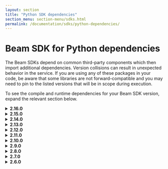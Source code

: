 ```yaml
---
layout: section
title: "Python SDK dependencies"
section_menu: section-menu/sdks.html
permalink: /documentation/sdks/python-dependencies/
---
```

<!--
Licensed under the Apache License, Version 2.0 (the "License");
you may not use this file except in compliance with the License.
You may obtain a copy of the License at

http://www.apache.org/licenses/LICENSE-2.0

Unless required by applicable law or agreed to in writing, software
distributed under the License is distributed on an "AS IS" BASIS,
WITHOUT WARRANTIES OR CONDITIONS OF ANY KIND, either express or implied.
See the License for the specific language governing permissions and
limitations under the License.
-->

# Beam SDK for Python dependencies

The Beam SDKs depend on common third-party components which then
import additional dependencies. Version collisions can result in unexpected
behavior in the service. If you are using any of these packages in your code, be
aware that some libraries are not forward-compatible and you may need to pin to
the listed versions that will be in scope during execution.

<p>To see the compile and runtime dependencies for your Beam SDK version, expand
the relevant section below.</p>

<details><summary markdown="span"><b>2.16.0</b></summary>

<p>Beam SDK for Python 2.16.0 has the following compile and
  runtime dependencies.</p>

<table class="table-bordered table-striped">
  <tr><th>Package</th><th>Version</th></tr>
  <tr><td>avro-python3</td><td>&gt;=1.8.1,&lt;2.0.0; python_version &gt;= "3.0"</td></tr>
  <tr><td>avro</td><td>&gt;=1.8.1,&lt;2.0.0; python_version &lt; "3.0"</td></tr>
  <tr><td>cachetools</td><td>&gt;=3.1.0,&lt;4</td></tr>
  <tr><td>crcmod</td><td>&gt;=1.7,&lt;2.0</td></tr>
  <tr><td>dill</td><td>&gt;=0.3.0,&lt;0.3.1</td></tr>
  <tr><td>fastavro</td><td>&gt;=0.21.4,&lt;0.22</td></tr>
  <tr><td>funcsigs</td><td>&gt;=1.0.2,&lt;2; python_version &lt; "3.0"</td></tr>
  <tr><td>future</td><td>&gt;=0.16.0,&lt;1.0.0</td></tr>
  <tr><td>futures</td><td>&gt;=3.2.0,&lt;4.0.0; python_version &lt; "3.0"</td></tr>
  <tr><td>google-apitools</td><td>&gt;=0.5.28,&lt;0.5.29</td></tr>
  <tr><td>google-cloud-bigquery</td><td>&gt;=1.6.0,&lt;1.18.0</td></tr>
  <tr><td>google-cloud-bigtable</td><td>&gt;=0.31.1,&lt;1.1.0</td></tr>
  <tr><td>google-cloud-core</td><td>&gt;=0.28.1,&lt;2</td></tr>
  <tr><td>google-cloud-datastore</td><td>&gt;=1.7.1,&lt;1.8.0</td></tr>
  <tr><td>google-cloud-pubsub</td><td>&gt;=0.39.0,&lt;1.1.0</td></tr>
  <tr><td>googledatastore</td><td>&gt;=7.0.1,&lt;7.1; python_version &lt; "3.0"</td></tr>
  <tr><td>grpcio</td><td>&gt;=1.12.1,&lt;2</td></tr>
  <tr><td>hdfs</td><td>&gt;=2.1.0,&lt;3.0.0</td></tr>
  <tr><td>httplib2</td><td>&gt;=0.8,&lt;=0.12.0</td></tr>
  <tr><td>mock</td><td>&gt;=1.0.1,&lt;3.0.0</td></tr>
  <tr><td>oauth2client</td><td>&gt;=2.0.1,&lt;4</td></tr>
  <tr><td>proto-google-cloud-datastore-v1</td><td>&gt;=0.90.0,&lt;=0.90.4; python_version &lt; "3.0"</td></tr>
  <tr><td>protobuf</td><td>&gt;=3.5.0.post1,&lt;4</td></tr>
  <tr><td>pyarrow</td><td>&gt;=0.11.1,&lt;0.15.0; python_version &gt;= "3.0" or platform_system != "Windows"</td></tr>
  <tr><td>pydot</td><td>&gt;=1.2.0,&lt;2</td></tr>
  <tr><td>pymongo</td><td>&gt;=3.8.0,&lt;4.0.0</td></tr>
  <tr><td>python-dateutil</td><td>&gt;=2.8.0,&lt;3</td></tr>
  <tr><td>pytz</td><td>&gt;=2018.3</td></tr>
  <tr><td>pyvcf</td><td>&gt;=0.6.8,&lt;0.7.0; python_version &lt; "3.0"</td></tr>
  <tr><td>pyyaml</td><td>&gt;=3.12,&lt;4.0.0</td></tr>
  <tr><td>typing</td><td>&gt;=3.6.0,&lt;3.7.0; python_version &lt; "3.5.0"</td></tr>
</table>

</details>

<details><summary markdown="span"><b>2.15.0</b></summary>

<p>Beam SDK for Python 2.15.0 has the following compile and
  runtime dependencies.</p>
<table class="table-bordered table-striped">
  <tr><th>Package</th><th>Version</th></tr>
  <tr><td>avro-python3</td><td>&gt;=1.8.1,&lt;2.0.0; python_version &gt;= "3.0"</td></tr>
  <tr><td>avro</td><td>&gt;=1.8.1,&lt;2.0.0; python_version &lt; "3.0"</td></tr>
  <tr><td>cachetools</td><td>&gt;=3.1.0,&lt;4</td></tr>
  <tr><td>crcmod</td><td>&gt;=1.7,&lt;2.0</td></tr>
  <tr><td>dill</td><td>&gt;=0.2.9,&lt;0.2.10</td></tr>
  <tr><td>fastavro</td><td>&gt;=0.21.4,&lt;0.22</td></tr>
  <tr><td>future</td><td>&gt;=0.16.0,&lt;1.0.0</td></tr>
  <tr><td>futures</td><td>&gt;=3.2.0,&lt;4.0.0; python_version &lt; "3.0"</td></tr>
  <tr><td>google-apitools</td><td>&gt;=0.5.28,&lt;0.5.29</td></tr>
  <tr><td>google-cloud-bigquery</td><td>&gt;=1.6.0,&lt;1.18.0</td></tr>
  <tr><td>google-cloud-bigtable</td><td>&gt;=0.31.1,&lt;0.33.0</td></tr>
  <tr><td>google-cloud-core</td><td>&gt;=0.28.1,&lt;2</td></tr>
  <tr><td>google-cloud-datastore</td><td>&gt;=1.7.1,&lt;1.8.0</td></tr>
  <tr><td>google-cloud-pubsub</td><td>&gt;=0.39.0,&lt;0.40.0</td></tr>
  <tr><td>googledatastore</td><td>&gt;=7.0.1,&lt;7.1; python_version &lt; "3.0"</td></tr>
  <tr><td>grpcio</td><td>&gt;=1.8,&lt;2</td></tr>
  <tr><td>hdfs</td><td>&gt;=2.1.0,&lt;3.0.0</td></tr>
  <tr><td>httplib2</td><td>&gt;=0.8,&lt;=0.12.0</td></tr>
  <tr><td>mock</td><td>&gt;=1.0.1,&lt;3.0.0</td></tr>
  <tr><td>oauth2client</td><td>&gt;=2.0.1,&lt;4</td></tr>
  <tr><td>proto-google-cloud-datastore-v1</td><td>&gt;=0.90.0,&lt;=0.90.4; python_version &lt; "3.0"</td></tr>
  <tr><td>protobuf</td><td>&gt;=3.5.0.post1,&lt;4</td></tr>
  <tr><td>pyarrow</td><td>&gt;=0.11.1,&lt;0.15.0; python_version &gt;= "3.0" or platform_system != "Windows"</td></tr>
  <tr><td>pydot</td><td>&gt;=1.2.0,&lt;2</td></tr>
  <tr><td>pymongo</td><td>&gt;=3.8.0,&lt;4.0.0</td></tr>
  <tr><td>pytz</td><td>&gt;=2018.3</td></tr>
  <tr><td>pyvcf</td><td>&gt;=0.6.8,&lt;0.7.0; python_version &lt; "3.0"</td></tr>
  <tr><td>pyyaml</td><td>&gt;=3.12,&lt;4.0.0</td></tr>
  <tr><td>typing</td><td>&gt;=3.6.0,&lt;3.7.0; python_version &lt; "3.5.0"</td></tr>
</table>

</details>

<details><summary markdown="span"><b>2.14.0</b></summary>

<p>Beam SDK for Python 2.14.0 has the following compile and
  runtime dependencies.</p>
<table class="table-bordered table-striped">
  <tr><th>Package</th><th>Version</th></tr>
  <tr><td>avro-python3</td><td>&gt;=1.8.1,&lt;2.0.0; python_version &gt;= "3.0"</td></tr>
  <tr><td>avro</td><td>&gt;=1.8.1,&lt;2.0.0; python_version &lt; "3.0"</td></tr>
  <tr><td>cachetools</td><td>&gt;=3.1.0,&lt;4</td></tr>
  <tr><td>crcmod</td><td>&gt;=1.7,&lt;2.0</td></tr>
  <tr><td>dill</td><td>&gt;=0.2.9,&lt;0.2.10</td></tr>
  <tr><td>fastavro</td><td>&gt;=0.21.4,&lt;0.22</td></tr>
  <tr><td>future</td><td>&gt;=0.16.0,&lt;1.0.0</td></tr>
  <tr><td>futures</td><td>&gt;=3.2.0,&lt;4.0.0; python_version &lt; "3.0"</td></tr>
  <tr><td>google-apitools</td><td>&gt;=0.5.28,&lt;0.5.29</td></tr>
  <tr><td>google-cloud-bigquery</td><td>&gt;=1.6.0,&lt;1.7.0</td></tr>
  <tr><td>google-cloud-bigtable</td><td>&gt;=0.31.1,&lt;0.33.0</td></tr>
  <tr><td>google-cloud-core</td><td>&gt;=0.28.1,&lt;0.30.0</td></tr>
  <tr><td>google-cloud-datastore</td><td>&gt;=1.7.1,&lt;1.8.0</td></tr>
  <tr><td>google-cloud-pubsub</td><td>&gt;=0.39.0,&lt;0.40.0</td></tr>
  <tr><td>googledatastore</td><td>&gt;=7.0.1,&lt;7.1; python_version &lt; "3.0"</td></tr>
  <tr><td>grpcio</td><td>&gt;=1.8,&lt;2</td></tr>
  <tr><td>hdfs</td><td>&gt;=2.1.0,&lt;3.0.0</td></tr>
  <tr><td>httplib2</td><td>&gt;=0.8,&lt;=0.12.0</td></tr>
  <tr><td>mock</td><td>&gt;=1.0.1,&lt;3.0.0</td></tr>
  <tr><td>oauth2client</td><td>&gt;=2.0.1,&lt;4</td></tr>
  <tr><td>proto-google-cloud-datastore-v1</td><td>&gt;=0.90.0,&lt;=0.90.4; python_version &lt; "3.0"</td></tr>
  <tr><td>protobuf</td><td>&gt;=3.5.0.post1,&lt;4</td></tr>
  <tr><td>pyarrow</td><td>&gt;=0.11.1,&lt;0.15.0; python_version &gt;= "3.0" or platform_system != "Windows"</td></tr>
  <tr><td>pydot</td><td>&gt;=1.2.0,&lt;1.3</td></tr>
  <tr><td>pymongo</td><td>&gt;=3.8.0,&lt;4.0.0</td></tr>
  <tr><td>pytz</td><td>&gt;=2018.3</td></tr>
  <tr><td>pyvcf</td><td>&gt;=0.6.8,&lt;0.7.0; python_version &lt; "3.0"</td></tr>
  <tr><td>pyyaml</td><td>&gt;=3.12,&lt;4.0.0</td></tr>
  <tr><td>typing</td><td>&gt;=3.6.0,&lt;3.7.0; python_version &lt; "3.5.0"</td></tr>
</table>

</details>

<details><summary markdown="span"><b>2.13.0</b></summary>

<p>Beam SDK for Python 2.13.0 has the following compile and
  runtime dependencies.</p> 
 
<table class="table-bordered table-striped">
  <tr><th>Package</th><th>Version</th></tr>
  <tr><td>avro-python3</td><td>&gt;=1.8.1,&lt;2.0.0; python_version &gt;= "3.0"</td></tr>
  <tr><td>avro</td><td>&gt;=1.8.1,&lt;2.0.0; python_version &lt; "3.0"</td></tr>
  <tr><td>cachetools</td><td>&gt;=3.1.0,&lt;4</td></tr>
  <tr><td>crcmod</td><td>&gt;=1.7,&lt;2.0</td></tr>
  <tr><td>dill</td><td>&gt;=0.2.9,&lt;0.2.10</td></tr>
  <tr><td>fastavro</td><td>&gt;=0.21.4,&lt;0.22</td></tr>
  <tr><td>future</td><td>&gt;=0.16.0,&lt;1.0.0</td></tr>
  <tr><td>futures</td><td>&gt;=3.2.0,&lt;4.0.0; python_version &lt; "3.0"</td></tr>
  <tr><td>google-apitools</td><td>&gt;=0.5.28,&lt;0.5.29</td></tr>
  <tr><td>google-cloud-bigquery</td><td>&gt;=1.6.0,&lt;1.7.0</td></tr>
  <tr><td>google-cloud-bigtable</td><td>&gt;=0.31.1,&lt;0.33.0</td></tr>
  <tr><td>google-cloud-core</td><td>&gt;=0.28.1,&lt;0.30.0</td></tr>
  <tr><td>google-cloud-datastore</td><td>&gt;=1.7.1,&lt;1.8.0</td></tr>
  <tr><td>google-cloud-pubsub</td><td>&gt;=0.39.0,&lt;0.40.0</td></tr>
  <tr><td>googledatastore</td><td>&gt;=7.0.1,&lt;7.1; python_version &lt; "3.0"</td></tr>
  <tr><td>grpcio</td><td>&gt;=1.8,&lt;2</td></tr>
  <tr><td>hdfs</td><td>&gt;=2.1.0,&lt;3.0.0</td></tr>
  <tr><td>httplib2</td><td>&gt;=0.8,&lt;=0.12.0</td></tr>
  <tr><td>mock</td><td>&gt;=1.0.1,&lt;3.0.0</td></tr>
  <tr><td>oauth2client</td><td>&gt;=2.0.1,&lt;4</td></tr>
  <tr><td>proto-google-cloud-datastore-v1</td><td>&gt;=0.90.0,&lt;=0.90.4; python_version &lt; "3.0"</td></tr>
  <tr><td>protobuf</td><td>&gt;=3.5.0.post1,&lt;4</td></tr>
  <tr><td>pyarrow</td><td>&gt;=0.11.1,&lt;0.14.0; python_version &gt;= "3.0" or platform_system != "Windows"</td></tr>
  <tr><td>pydot</td><td>&gt;=1.2.0,&lt;1.3</td></tr>
  <tr><td>pytz</td><td>&gt;=2018.3</td></tr>
  <tr><td>pyvcf</td><td>&gt;=0.6.8,&lt;0.7.0; python_version &lt; "3.0"</td></tr>
  <tr><td>pyyaml</td><td>&gt;=3.12,&lt;4.0.0</td></tr>
  <tr><td>typing</td><td>&gt;=3.6.0,&lt;3.7.0; python_version &lt; "3.5.0"</td></tr>
</table>

</details>

<details><summary markdown="span"><b>2.12.0</b></summary>

<p>Beam SDK for Python 2.12.0 has the following compile and
  runtime dependencies.</p>

<table class="table-bordered table-striped">
  <tr><th>Package</th><th>Version</th></tr>
  <tr><td>avro-python3</td><td>&gt;=1.8.1,&lt;2.0.0; python_version &gt;= "3.0"</td></tr>
  <tr><td>avro</td><td>&gt;=1.8.1,&lt;2.0.0; python_version &lt; "3.0"</td></tr>
  <tr><td>crcmod</td><td>&gt;=1.7,&lt;2.0</td></tr>
  <tr><td>dill</td><td>&gt;=0.2.9,&lt;0.2.10</td></tr>
  <tr><td>fastavro</td><td>&gt;=0.21.4,&lt;0.22</td></tr>
  <tr><td>future</td><td>&gt;=0.16.0,&lt;1.0.0</td></tr>
  <tr><td>futures</td><td>&gt;=3.2.0,&lt;4.0.0; python_version &lt; "3.0"</td></tr>
  <tr><td>google-apitools</td><td>&gt;=0.5.26,&lt;0.5.27</td></tr>
  <tr><td>google-cloud-bigquery</td><td>&gt;=1.6.0,&lt;1.7.0</td></tr>
  <tr><td>google-cloud-bigtable</td><td>==0.31.1</td></tr>
  <tr><td>google-cloud-core</td><td>==0.28.1</td></tr>
  <tr><td>google-cloud-pubsub</td><td>==0.39.0</td></tr>
  <tr><td>googledatastore</td><td>&gt;=7.0.1,&lt;7.1; python_version &lt; "3.0"</td></tr>
  <tr><td>grpcio</td><td>&gt;=1.8,&lt;2</td></tr>
  <tr><td>hdfs</td><td>&gt;=2.1.0,&lt;3.0.0</td></tr>
  <tr><td>httplib2</td><td>&gt;=0.8,&lt;=0.11.3</td></tr>
  <tr><td>mock</td><td>&gt;=1.0.1,&lt;3.0.0</td></tr>
  <tr><td>oauth2client</td><td>&gt;=2.0.1,&lt;4</td></tr>
  <tr><td>proto-google-cloud-datastore-v1</td><td>&gt;=0.90.0,&lt;=0.90.4</td></tr>
  <tr><td>protobuf</td><td>&gt;=3.5.0.post1,&lt;4</td></tr>
  <tr><td>pyarrow</td><td>&gt;=0.11.1,&lt;0.12.0; python_version &gt;= "3.0" or platform_system != "Windows"</td></tr>
  <tr><td>pydot</td><td>&gt;=1.2.0,&lt;1.3</td></tr>
  <tr><td>pytz</td><td>&gt;=2018.3</td></tr>
  <tr><td>pyvcf</td><td>&gt;=0.6.8,&lt;0.7.0; python_version &lt; "3.0"</td></tr>
  <tr><td>pyyaml</td><td>&gt;=3.12,&lt;4.0.0</td></tr>
  <tr><td>typing</td><td>&gt;=3.6.0,&lt;3.7.0; python_version &lt; "3.5.0"</td></tr>
</table>

</details>

<details><summary markdown="span"><b>2.11.0</b></summary>

<p>Beam SDK for Python 2.11.0 has the following compile and
  runtime dependencies.</p>

<table class="table-bordered table-striped">
  <tr><th>Package</th><th>Version</th></tr>
  <tr><td>avro-python3</td><td>&gt;=1.8.1,&lt;2.0.0; python_version &gt;= "3.0"</td></tr>
  <tr><td>avro</td><td>&gt;=1.8.1,&lt;2.0.0; python_version &lt; "3.0"</td></tr>
  <tr><td>crcmod</td><td>&gt;=1.7,&lt;2.0</td></tr>
  <tr><td>dill</td><td>&gt;=0.2.9,&lt;0.2.10</td></tr>
  <tr><td>fastavro</td><td>&gt;=0.21.4,&lt;0.22</td></tr>
  <tr><td>future</td><td>&gt;=0.16.0,&lt;1.0.0</td></tr>
  <tr><td>futures</td><td>&gt;=3.2.0,&lt;4.0.0; python_version &lt; "3.0"</td></tr>
  <tr><td>google-apitools</td><td>&gt;=0.5.26,&lt;0.5.27</td></tr>
  <tr><td>google-cloud-bigquery</td><td>&gt;=1.6.0,&lt;1.7.0</td></tr>
  <tr><td>google-cloud-bigtable</td><td>==0.31.1</td></tr>
  <tr><td>google-cloud-core</td><td>==0.28.1</td></tr>
  <tr><td>google-cloud-pubsub</td><td>==0.39.0</td></tr>
  <tr><td>googledatastore</td><td>&gt;=7.0.1,&lt;7.1; python_version &lt; "3.0"</td></tr>
  <tr><td>grpcio</td><td>&gt;=1.8,&lt;2</td></tr>
  <tr><td>hdfs</td><td>&gt;=2.1.0,&lt;3.0.0</td></tr>
  <tr><td>httplib2</td><td>&gt;=0.8,&lt;=0.11.3</td></tr>
  <tr><td>mock</td><td>&gt;=1.0.1,&lt;3.0.0</td></tr>
  <tr><td>oauth2client</td><td>&gt;=2.0.1,&lt;4</td></tr>
  <tr><td>proto-google-cloud-datastore-v1</td><td>&gt;=0.90.0,&lt;=0.90.4</td></tr>
  <tr><td>protobuf</td><td>&gt;=3.5.0.post1,&lt;4</td></tr>
  <tr><td>pyarrow</td><td>&gt;=0.11.1,&lt;0.12.0; python_version &gt;= "3.0" or platform_system != "Windows"</td></tr>
  <tr><td>pydot</td><td>&gt;=1.2.0,&lt;1.3</td></tr>
  <tr><td>pytz</td><td>&gt;=2018.3</td></tr>
  <tr><td>pyvcf</td><td>&gt;=0.6.8,&lt;0.7.0; python_version &lt; "3.0"</td></tr>
  <tr><td>pyyaml</td><td>&gt;=3.12,&lt;4.0.0</td></tr>
  <tr><td>typing</td><td>&gt;=3.6.0,&lt;3.7.0; python_version &lt; "3.5.0"</td></tr>
</table>

</details>

<details><summary markdown="span"><b>2.10.0</b></summary>

<p>Beam SDK for Python 2.10.0 has the following compile and
  runtime dependencies.</p>

<table class="table-bordered table-striped">
  <tr><th>Package</th><th>Version</th></tr>
  <tr><td>avro-python3</td><td>&gt;=1.8.1,&lt;2.0.0; python_version &gt;= "3.0"</td></tr>
  <tr><td>avro</td><td>&gt;=1.8.1,&lt;2.0.0; python_version &lt; "3.0"</td></tr>
  <tr><td>crcmod</td><td>&gt;=1.7,&lt;2.0</td></tr>
  <tr><td>dill</td><td>&gt;=0.2.9,&lt;0.2.10</td></tr>
  <tr><td>fastavro</td><td>&gt;=0.21.4,&lt;0.22</td></tr>
  <tr><td>future</td><td>&gt;=0.16.0,&lt;1.0.0</td></tr>
  <tr><td>futures</td><td>&gt;=3.1.1,&lt;4.0.0</td></tr>
  <tr><td>google-apitools</td><td>&gt;=0.5.23,&lt;=0.5.24</td></tr>
  <tr><td>google-cloud-bigquery</td><td>&gt;=1.6.0,&lt;1.7.0</td></tr>
  <tr><td>google-cloud-pubsub</td><td>==0.39.0</td></tr>
  <tr><td>googledatastore</td><td>&gt;=7.0.1,&lt;7.1; python_version &lt; "3.0"</td></tr>
  <tr><td>grpcio</td><td>&gt;=1.8,&lt;2</td></tr>
  <tr><td>hdfs</td><td>&gt;=2.1.0,&lt;3.0.0</td></tr>
  <tr><td>httplib2</td><td>&gt;=0.8,&lt;=0.11.3</td></tr>
  <tr><td>mock</td><td>&gt;=1.0.1,&lt;3.0.0</td></tr>
  <tr><td>oauth2client</td><td>&gt;=2.0.1,&lt;4</td></tr>
  <tr><td>proto-google-cloud-datastore-v1</td><td>&gt;=0.90.0,&lt;=0.90.4</td></tr>
  <tr><td>protobuf</td><td>&gt;=3.5.0.post1,&lt;4</td></tr>
  <tr><td>pyarrow</td><td>&gt;=0.11.1,&lt;0.12.0; python_version &gt;= "3.0" or platform_system != "Windows"</td></tr>
  <tr><td>pydot</td><td>&gt;=1.2.0,&lt;1.3</td></tr>
  <tr><td>pytz</td><td>&gt;=2018.3</td></tr>
  <tr><td>pyvcf</td><td>&gt;=0.6.8,&lt;0.7.0</td></tr>
  <tr><td>pyyaml</td><td>&gt;=3.12,&lt;4.0.0</td></tr>
  <tr><td>typing</td><td>&gt;=3.6.0,&lt;3.7.0; python_version &lt; "3.5.0"</td></tr>
</table>

</details>

<details><summary markdown="span"><b>2.9.0</b></summary>

<p>Beam SDK for Python 2.9.0 has the following compile and
  runtime dependencies.</p>

<table class="table-bordered table-striped">
  <tr><th>Package</th><th>Version</th></tr>
  <tr><td>avro</td><td>&gt;=1.8.1, &lt;2.0.0</td></tr>
  <tr><td>crcmod</td><td>&gt;=1.7, &lt;2.0</td></tr>
  <tr><td>dill</td><td>&gt;=0.2.6, &lt;=0.2.8.2</td></tr>
  <tr><td>fastavro</td><td>&gt;=0.21.4, &lt;0.22</td></tr>
  <tr><td>future</td><td>&gt;=0.16.0, &lt;1.0.0</td></tr>
  <tr><td>futures</td><td>&gt;=3.1.1, &lt;4.0.0</td></tr>
  <tr><td>google-apitools</td><td>&gt;=0.5.23, &lt;0.5.24</td></tr>
  <tr><td>google-cloud-pubsub</td><td>==0.35.4</td></tr>
  <tr><td>google-cloud-bigquery</td><td>&gt;=1.6.0, &lt;1.7.0</td></tr>
  <tr><td>googledatastore</td><td>&gt;=7.0.1, &lt;7.1</td></tr>
  <tr><td>grpcio</td><td>&gt;=1.8, &lt;2</td></tr>
  <tr><td>hdfs</td><td>&gt;=2.1.0, &lt;3.0.0</td></tr>
  <tr><td>httplib2</td><td>&gt;=0.8, &lt;=0.11.3</td></tr>
  <tr><td>mock</td><td>&gt;=1.0.1, &lt;3.0.0</td></tr>
  <tr><td>nose</td><td>&gt;=1.3.7</td></tr>
  <tr><td>numpy</td><td>&gt;=1.14.3, &lt;2</td></tr>
  <tr><td>oauth2client</td><td>&gt;=2.0.1, &lt;4</td></tr>
  <tr><td>parameterized</td><td>&gt;=0.6.0, &lt;0.7.0</td></tr>
  <tr><td>proto-google-cloud-datastore-v1</td><td>&gt;=0.90.0, &lt;0.90.4</td></tr>
  <tr><td>protobuf</td><td>&gt;=3.5.0.post1, &lt;4</td></tr>
  <tr><td>pydot</td><td>&gt;=1.2.0, &lt;1.3</td></tr>
  <tr><td>pyhamcrest</td><td>&gt;=1.9, &lt;2.0</td></tr>
  <tr><td>pytz</td><td>&gt;=2018.3, &lt;=2018.4</td></tr>
  <tr><td>pyyaml</td><td>&gt;=3.12, &lt;4.0.0</td></tr>
  <tr><td>pyvcf</td><td>&gt;=0.6.8, &lt;0.7.0</td></tr>
  <tr><td>typing</td><td>&gt;=3.6.0, &lt;3.7.0</td></tr>
</table>

</details>

<details><summary markdown="span"><b>2.8.0</b></summary>

<p>Beam SDK for Python 2.8.0 has the following compile and
  runtime dependencies.</p>

<table class="table-bordered table-striped">
  <tr><th>Package</th><th>Version</th></tr>
  <tr><td>avro</td><td>&gt;=1.8.1, &lt;2.0.0</td></tr>
  <tr><td>crcmod</td><td>&gt;=1.7, &lt;2.0</td></tr>
  <tr><td>dill</td><td>&gt;=0.2.6, &lt;=0.2.8.2</td></tr>
  <tr><td>fastavro</td><td>&gt;=0.21.4, &lt;0.22</td></tr>
  <tr><td>future</td><td>&gt;=0.16.0, &lt;1.0.0</td></tr>
  <tr><td>futures</td><td>&gt;=3.1.1, &lt;4.0.0</td></tr>
  <tr><td>google-apitools</td><td>&gt;=0.5.18, &lt;0.5.20</td></tr>
  <tr><td>google-cloud-pubsub</td><td>==0.26.0</td></tr>
  <tr><td>google-cloud-bigquery</td><td>==0.25.0</td></tr>
  <tr><td>googledatastore</td><td>==7.0.1</td></tr>
  <tr><td>grpcio</td><td>&gt;=1.8, &lt;2</td></tr>
  <tr><td>hdfs</td><td>&gt;=2.1.0, &lt;3.0.0</td></tr>
  <tr><td>httplib2</td><td>&gt;=0.8, &lt;=0.11.3</td></tr>
  <tr><td>mock</td><td>&gt;=1.0.1, &lt;3.0.0</td></tr>
  <tr><td>nose</td><td>&gt;=1.3.7</td></tr>
  <tr><td>numpy</td><td>&gt;=1.14.3, &lt;2</td></tr>
  <tr><td>oauth2client</td><td>&gt;=2.0.1, &lt;5</td></tr>
  <tr><td>parameterized</td><td>&gt;=0.6.0, &lt;0.7.0</td></tr>
  <tr><td>proto-google-cloud-datastore-v1</td><td>&gt;=0.90.0, &lt;0.90.4</td></tr>
  <tr><td>proto-google-cloud-pubsub-v1</td><td>==0.15.4</td></tr>
  <tr><td>protobuf</td><td>&gt;=3.5.0.post1, &lt;4</td></tr>
  <tr><td>pydot</td><td>&gt;=1.2.0, &lt;1.3</td></tr>
  <tr><td>pyhamcrest</td><td>&gt;=1.9, &lt;2.0</td></tr>
  <tr><td>pytz</td><td>&gt;=2018.3, &lt;=2018.4</td></tr>
  <tr><td>pyyaml</td><td>&gt;=3.12, &lt;4.0.0</td></tr>
  <tr><td>pyvcf</td><td>&gt;=0.6.8, &lt;0.7.0</td></tr>
  <tr><td>typing</td><td>&gt;=3.6.0, &lt;3.7.0</td></tr>
</table>

</details>

<details><summary markdown="span"><b>2.7.0</b></summary>

<p>Beam SDK for Python 2.7.0 has the following compile and
  runtime dependencies.</p>

<table class="table-bordered table-striped">
  <tr><th>Package</th><th>Version</th></tr>
  <tr><td>avro</td><td>&gt;=1.8.1, &lt;2.0.0</td></tr>
  <tr><td>crcmod</td><td>&gt;=1.7, &lt;2.0</td></tr>
  <tr><td>dill</td><td>&gt;=0.2.6, &lt;=0.2.8.2</td></tr>
  <tr><td>fastavro</td><td>==0.19.7</td></tr>
  <tr><td>future</td><td>&gt;=0.16.0, &lt;1.0.0</td></tr>
  <tr><td>futures</td><td>&gt;=3.1.1, &lt;4.0.0</td></tr>
  <tr><td>google-apitools</td><td>&gt;=0.5.18, &lt;0.5.20</td></tr>
  <tr><td>google-cloud-pubsub</td><td>==0.26.0</td></tr>
  <tr><td>google-cloud-bigquery</td><td>==0.25.0</td></tr>
  <tr><td>googledatastore</td><td>==7.0.1</td></tr>
  <tr><td>grpcio</td><td>&gt;=1.8, &lt;2</td></tr>
  <tr><td>hdfs</td><td>&gt;=2.1.0, &lt;3.0.0</td></tr>
  <tr><td>httplib2</td><td>&gt;=0.8, &lt;=0.11.3</td></tr>
  <tr><td>mock</td><td>&gt;=1.0.1, &lt;3.0.0</td></tr>
  <tr><td>nose</td><td>&gt;=1.3.7</td></tr>
  <tr><td>numpy</td><td>&gt;=1.14.3, &lt;2</td></tr>
  <tr><td>oauth2client</td><td>&gt;=2.0.1, &lt;5</td></tr>
  <tr><td>proto-google-cloud-datastore-v1</td><td>&gt;=0.90.0, &lt;0.90.4</td></tr>
  <tr><td>proto-google-cloud-pubsub-v1</td><td>==0.15.4</td></tr>
  <tr><td>protobuf</td><td>&gt;=3.5.0.post1, &lt;4</td></tr>
  <tr><td>pydot</td><td>&gt;=1.2.0, &lt;1.3</td></tr>
  <tr><td>pyhamcrest</td><td>&gt;=1.9, &lt;2.0</td></tr>
  <tr><td>pytz</td><td>&gt;=2018.3, &lt;=2018.4</td></tr>
  <tr><td>pyyaml</td><td>&gt;=3.12, &lt;4.0.0</td></tr>
  <tr><td>pyvcf</td><td>&gt;=0.6.8, &lt;0.7.0</td></tr>
  <tr><td>six</td><td>&gt;=1.9, &lt;1.12</td></tr>
  <tr><td>typing</td><td>&gt;=3.6.0, &lt;3.7.0</td></tr>
</table>

</details>

<details><summary markdown="span"><b>2.6.0</b></summary>

<p>Beam SDK for Python 2.6.0 has the following compile and
  runtime dependencies.</p>

<table class="table-bordered table-striped">
  <tr><th>Package</th><th>Version</th></tr>
  <tr><td>avro</td><td>&gt;=1.8.1,&lt;2.0.0</td></tr>
  <tr><td>crcmod</td><td>&gt;=1.7,&lt;2.0</td></tr>
  <tr><td>dill</td><td>&gt;=0.2.6,&lt;=0.2.8.2</td></tr>
  <tr><td>future</td><td>&gt;=0.16.0,&lt;1.0.0</td></tr>
  <tr><td>futures</td><td>&gt;=3.1.1,&lt;4.0.0</td></tr>
  <tr><td>google-apitools</td><td>&gt;=0.5.18,&lt;=0.5.20</td></tr>
  <tr><td>google-cloud-bigquery</td><td>==0.25.0</td></tr>
  <tr><td>google-cloud-pubsub</td><td>==0.26.0</td></tr>
  <tr><td>googledatastore</td><td>==7.0.1</td></tr>
  <tr><td>grpcio</td><td>&gt;=1.8,&lt;2</td></tr>
  <tr><td>hdfs</td><td>&gt;=2.1.0,&lt;3.0.0</td></tr>
  <tr><td>httplib2</td><td>&gt;=0.8,&lt;=0.11.3</td></tr>
  <tr><td>mock</td><td>&gt;=1.0.1,&lt;3.0.0</td></tr>
  <tr><td>oauth2client</td><td>&gt;=2.0.1,&lt;5</td></tr>
  <tr><td>proto-google-cloud-datastore-v1</td><td>&gt;=0.90.0,&lt;=0.90.4</td></tr>
  <tr><td>proto-google-cloud-pubsub-v1</td><td>==0.15.4</td></tr>
  <tr><td>protobuf</td><td>&gt;=3.5.0.post1,&lt;4</td></tr>
  <tr><td>pydot</td><td>&gt;=1.2.0,&lt;1.3</td></tr>
  <tr><td>pytz</td><td>&gt;=2018.3,&lt;=2018.4</td></tr>
  <tr><td>pyvcf</td><td>&gt;=0.6.8,&lt;0.7.0</td></tr>
  <tr><td>pyyaml</td><td>&gt;=3.12,&lt;4.0.0</td></tr>
  <tr><td>six</td><td>&gt;=1.9,&lt;1.12</td></tr>
  <tr><td>typing</td><td>&gt;=3.6.0,&lt;3.7.0</td></tr>
</table>

</details>

